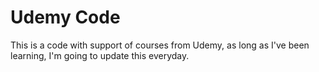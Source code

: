 <h1> Udemy Code </h1>
<p> This is a code with support of courses from Udemy, as long as I've been learning, I'm going to update this everyday. </p>
